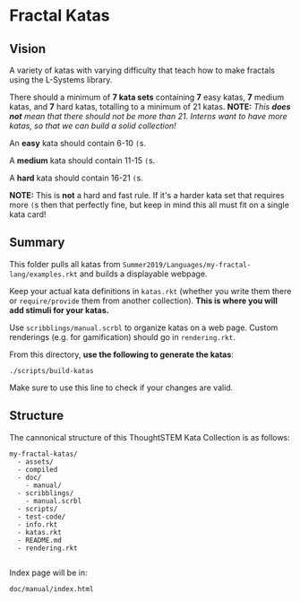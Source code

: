 # Fractal Katas

## Vision

A variety of katas with varying difficulty that teach how to make fractals using the L-Systems library.

There should a minimum of __7 kata sets__ containing __7__ easy katas, __7__ medium katas, and __7__ hard katas, totalling to a minimum of 21 katas. __NOTE:__ _This __does not__ mean that there should not be more than 21. Interns want to have more katas, so that we can build a solid collection!_

An __easy__ kata should contain 6-10 `(`s.

A __medium__ kata should contain 11-15 `(`s.

A __hard__ kata should contain 16-21 `(`s.

__NOTE:__ This is __not__ a hard and fast rule. If it's a harder kata set that requires more `(`s then that perfectly fine, but keep in mind this all must fit on a single kata card! 


## Summary

This folder pulls all katas from `Summer2019/Languages/my-fractal-lang/examples.rkt` and builds a displayable webpage.

Keep your actual kata definitions in `katas.rkt` (whether you write them there
or `require/provide` them from another collection). __This is where you will add stimuli for your katas.__

Use `scribblings/manual.scrbl` to organize katas on a web page.  Custom renderings (e.g. for gamification) should go in `rendering.rkt`.

From this directory, __use the following to generate the katas__:
```
./scripts/build-katas
```

Make sure to use this line to check if your changes are valid.

## Structure 

The cannonical structure of this ThoughtSTEM Kata Collection is as follows:

```
my-fractal-katas/
  - assets/
  - compiled
  - doc/
    - manual/
  - scribblings/
    - manual.scrbl
  - scripts/
  - test-code/
  - info.rkt
  - katas.rkt
  - README.md
  - rendering.rkt
 
```

Index page will be in:

```
doc/manual/index.html
```

